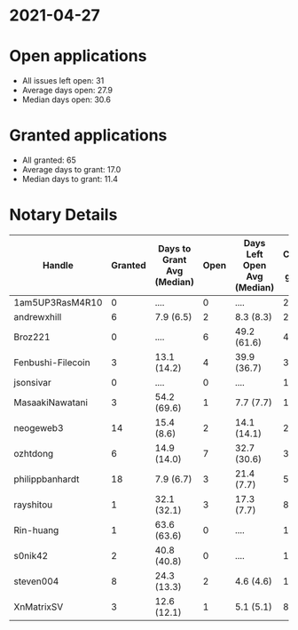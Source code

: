 2021-04-27
==========

# Open applications

- All issues left open: 31
- Average days open: 27.9
- Median days open: 30.6

# Granted applications

- All granted: 65
- Average days to grant: 17.0
- Median days to grant: 11.4

# Notary Details

| Handle            |   Granted | Days to Grant Avg (Median)   |   Open | Days Left Open Avg (Median)   |   Closed (no grant) |
|-------------------|-----------|------------------------------|--------|-------------------------------|---------------------|
| 1am5UP3RasM4R10   |         0 | ....                         |      0 | ....                          |                   2 |
| andrewxhill       |         6 | 7.9  (6.5)                   |      2 | 8.3  (8.3)                    |                  27 |
| Broz221           |         0 | ....                         |      6 | 49.2  (61.6)                  |                   4 |
| Fenbushi-Filecoin |         3 | 13.1  (14.2)                 |      4 | 39.9  (36.7)                  |                  30 |
| jsonsivar         |         0 | ....                         |      0 | ....                          |                  13 |
| MasaakiNawatani   |         3 | 54.2  (69.6)                 |      1 | 7.7  (7.7)                    |                  14 |
| neogeweb3         |        14 | 15.4  (8.6)                  |      2 | 14.1  (14.1)                  |                  26 |
| ozhtdong          |         6 | 14.9  (14.0)                 |      7 | 32.7  (30.6)                  |                  33 |
| philippbanhardt   |        18 | 7.9  (6.7)                   |      3 | 21.4  (7.7)                   |                  57 |
| rayshitou         |         1 | 32.1  (32.1)                 |      3 | 17.3  (7.7)                   |                   8 |
| Rin-huang         |         1 | 63.6  (63.6)                 |      0 | ....                          |                   1 |
| s0nik42           |         2 | 40.8  (40.8)                 |      0 | ....                          |                  18 |
| steven004         |         8 | 24.3  (13.3)                 |      2 | 4.6  (4.6)                    |                  18 |
| XnMatrixSV        |         3 | 12.6  (12.1)                 |      1 | 5.1  (5.1)                    |                   8 |